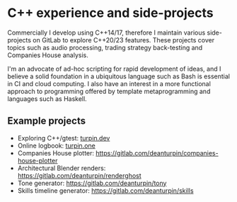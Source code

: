 # C++ experience and side-projects
Commercially I develop using C++14/17, therefore I maintain various
side-projects on GitLab to explore C++20/23 features. These projects cover
topics such as audio processing, trading strategy back-testing and Companies
House analysis.

I'm an advocate of ad-hoc scripting for rapid development of ideas, and I
believe a solid foundation in a ubiquitous language such as Bash is essential
in CI and cloud computing. I also have an interest in a more functional
approach to programming offered by template metaprogramming and languages such
as Haskell.

## Example projects
- Exploring C++/gtest: [turpin.dev](https://turpin.dev)
- Online logbook: [turpin.one](https://turpin.one)
- Companies House plotter: https://gitlab.com/deanturpin/companies-house-plotter 
- Architectural Blender renders: https://gitlab.com/deanturpin/renderghost
- Tone generator: https://gitlab.com/deanturpin/tony
- Skills timeline generator: https://gitlab.com/deanturpin/skills

